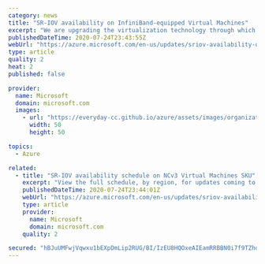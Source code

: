 ```yaml
---
category: news
title: "SR-IOV availability on InfiniBand-equipped Virtual Machines"
excerpt: "We are upgrading the virtualization technology through which customer VMs can access our high-bandwidth, low-latency InfiniBand network on our RDMA-enabled VM Sizes.  By enabling SR-IOV (Single Root I/O Virtualization), customers will be able to use any MPI (Message Passing Interface) implementation"
publishedDateTime: 2020-07-24T23:43:55Z
webUrl: "https://azure.microsoft.com/en-us/updates/sriov-availability-on-infinibandequipped-virtual-machines/"
type: article
quality: 2
heat: 2
published: false

provider:
  name: Microsoft
  domain: microsoft.com
  images:
    - url: "https://everyday-cc.github.io/azure/assets/images/organizations/microsoft.com-50x50.jpg"
      width: 50
      height: 50

topics:
  - Azure

related:
  - title: "SR-IOV availability schedule on NCv3 Virtual Machines SKU"
    excerpt: "View the full schedule, by region, for updates coming to NCv3 Virtual machines."
    publishedDateTime: 2020-07-24T23:44:01Z
    webUrl: "https://azure.microsoft.com/en-us/updates/sriov-availability-schedule-on-ncv3-virtual-machines-sku/"
    type: article
    provider:
      name: Microsoft
      domain: microsoft.com
    quality: 2

secured: "hBJuUMFwjVqwxu1bEXpDmLip2RUG/BI/IzEU8HQOxeAIEamRRBBN0i7f9TZhd+1Q/1/LSXT1+5IPJLML4WeuGXp0xrNcatPZh6JXFaMt19/d/LNwey2qeIKDUF9AAi+njlM6YEVUeTkXs1WQkMAuxWEAxSnb2paoVxrfcPRbg4MJr5izlg9nQNVGKwqqqPmVZ2b9cpq7E4hzpsq1nLEA7jIEjrfZQn2wIDCDnn7HqEtYHHIEfd6JralIWsDN8NXoAXEiumhoV9Xl00VJx4oanRv6PYMlgI9otH4GjIp9np5PQ4XEOwju7SHMhD/VKrtsb93yL4V97e70ZrRFCY9pTw==;1fBSTQkTYE/lGTte6GMXDQ=="
---
```


